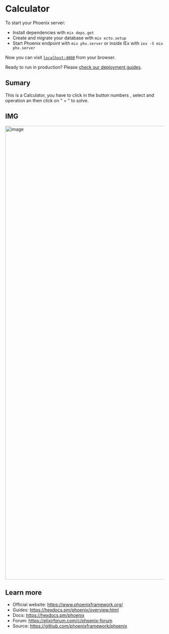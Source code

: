 # Calculator

To start your Phoenix server:

  * Install dependencies with `mix deps.get`
  * Create and migrate your database with `mix ecto.setup`
  * Start Phoenix endpoint with `mix phx.server` or inside IEx with `iex -S mix phx.server`

Now you can visit [`localhost:4000`](http://localhost:4000/calculator) from your browser.

Ready to run in production? Please [check our deployment guides](https://hexdocs.pm/phoenix/deployment.html).

## Sumary

This is a Calculator, you have to click in the button numbers , select and operation an then click on " = " to solve.

## IMG
<img width="1440" alt="image" src="https://user-images.githubusercontent.com/77717622/172732568-3c8283a7-e429-4f72-9fcc-1af4fcc052a8.png">


## Learn more

  * Official website: https://www.phoenixframework.org/
  * Guides: https://hexdocs.pm/phoenix/overview.html
  * Docs: https://hexdocs.pm/phoenix
  * Forum: https://elixirforum.com/c/phoenix-forum
  * Source: https://github.com/phoenixframework/phoenix
